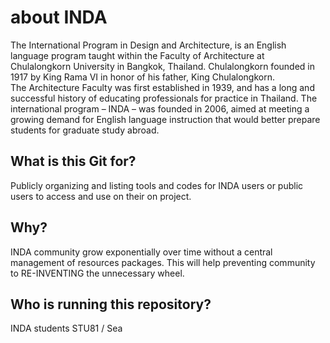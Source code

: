 # about INDA
   The International Program in Design and Architecture, is an English language program taught within the Faculty of Architecture at Chulalongkorn University in Bangkok, Thailand. Chulalongkorn founded in 1917 by King Rama VI in honor of his father, King Chulalongkorn.       
   The Architecture Faculty was first established in 1939, and has a long and successful history of educating professionals for practice in Thailand. The international program – INDA – was founded in 2006, aimed at meeting a growing demand for English language instruction that would better prepare students for graduate study abroad.

## What is this Git for? 
 Publicly organizing and listing tools and codes for INDA users or public users to access and use on their on project.
    
## Why? 
 INDA community grow exponentially over time without a central management of resources packages. This will help preventing community to RE-INVENTING the unnecessary wheel. 
    
## Who is running this repository? 
 INDA students STU81 / Sea
